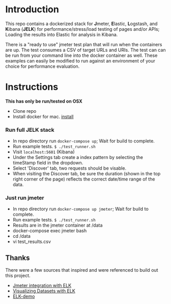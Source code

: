 # Introduction 
This repo contains a dockerized stack for **J**meter, **E**lastic, **L**ogstash, and **K**ibana (**JELK**) for performance/stress/load testing of pages and/or APIs; Loading the results into Elastic for analysis in Kibana. 

There is a "ready to use" jmeter test plan that will run when the containers are up. The test consumes a CSV of target URLs and URIs. The test can can be run from your command line into the docker container as well. These examples can easily be modified to run against an environment of your choice for performance evaluation.

# Instructions
**This has only be run/tested on OSX**
- Clone repo
- Install docker for mac. [install](https://docs.docker.com/docker-for-mac/)

### Run full JELK stack
- In repo directory run `docker-compose up`;  Wait for build to complete.
- Run example tests.  `$ ./test_runner.sh`
- Visit `localhost:5601` (Kibana)
- Under the Settings tab create a index pattern by selecting the timeStamp field in the dropdown.
- Select 'Discover' tab,  two requests should be visable.
- When visiting the Discover tab, be sure the duration (shown in the top right corner of the page) reflects the correct date/time range of the data.

### Just run jmeter
- In repo directory run `docker-compose up jmeter`;  Wait for build to complete.
- Run example tests.  `$ ./test_runner.sh`
- Results are in the jmeter container at /data
- docker-compose exec jmeter bash
- cd /data
- vi test_results.csv


## Thanks
There were a few sources that inspired and were referenced to build out this project.
- [Jmeter integration with ELK](http://ecmarchitect.com/archives/2014/09/09/3932) 
- [Visualizing Datasets with ELK](http://blog.webkid.io/visualize-datasets-with-elk/)
- [ELK-demo](https://github.com/joppa27/ELK-demo)



